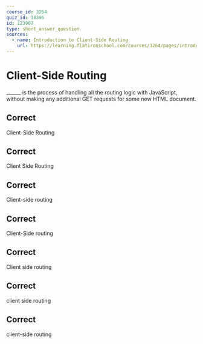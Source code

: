 ```yaml
---
course_id: 3264
quiz_id: 18396
id: 123907
type: short_answer_question
sources:
  - name: Introduction to Client-Side Routing
    url: https://learning.flatironschool.com/courses/3264/pages/introduction-to-client-side-routing
---
```


# Client-Side Routing

\_\_\_\_\_\_ is the process of handling all the routing logic with JavaScript,
without making any additional GET requests for some new HTML document.

## Correct

Client-Side Routing

## Correct

Client Side Routing

## Correct

Client-side routing

## Correct

Client-Side routing

## Correct

Client side routing

## Correct

client side routing

## Correct

client-side routing

